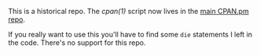 This is a historical repo. The _cpan(1)_ script now lives in the [main
CPAN.pm repo](https://github.com/andk/cpanpm).

If you really want to use this you'll have to find some `die` statements
I left in the code. There's no support for this repo.
